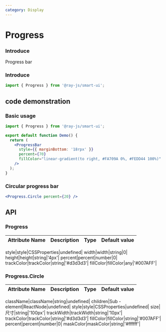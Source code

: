 ```yaml
---
category: Display
---
```


# Progress

### Introduce

Progress bar

### Introduce

```jsx
import { Progress } from '@ray-js/smart-ui';
```

## code demonstration

### Basic usage

```jsx
import { Progress } from '@ray-js/smart-ui';

export default function Demo() {
  return (
    <ProgressBar
      style={{ marginBottom: '18rpx' }}
      percent={70}
      fillColor="linear-gradient(to right, #FA709A 0%, #FEDD44 100%)"
    />
  );
}
```

### Circular progress bar

```jsx
<Progress.Circle percent={20} />
```

## API

### Progress

<!-- prettier-ignore -->
| Attribute Name | Description | Type | Default value |
| -------------- | ----------- | ---- | ------------- |


style|style|CSSProperties|undefined|
width|width|string|0|
height|height|string|'4px'|
percent|percent|number|0|
trackColor|trackColor|string|'#d3d3d3'|
fillColor|fillColor|any|'#007AFF'|

### Progress.Circle

<!-- prettier-ignore -->
| Attribute Name | Description | Type | Default value |
| -------------- | ----------- | ---- | ------------- |


className|className|string|undefined|
children|Sub -element|ReactNode|undefined|
style|style|CSSProperties|undefined|
size|尺寸|string|'100px'|
trackWidth|trackWidth|string|'10px'|
trackColor|trackColor|string|'#d3d3d3'|
fillColor|fillColor|string|'#007AFF'|
percent|percent|number|0|
maskColor|maskColor|string|'#ffffff'|
